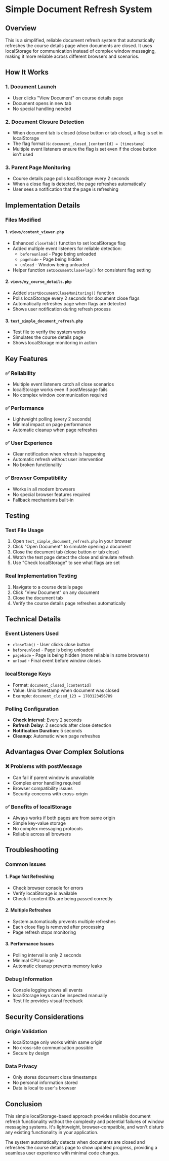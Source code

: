 # Simple Document Refresh System

## Overview

This is a simplified, reliable document refresh system that automatically refreshes the course details page when documents are closed. It uses localStorage for communication instead of complex window messaging, making it more reliable across different browsers and scenarios.

## How It Works

### 1. Document Launch
- User clicks "View Document" on course details page
- Document opens in new tab
- No special handling needed

### 2. Document Closure Detection
- When document tab is closed (close button or tab close), a flag is set in localStorage
- The flag format is: `document_closed_[contentId] = [timestamp]`
- Multiple event listeners ensure the flag is set even if the close button isn't used

### 3. Parent Page Monitoring
- Course details page polls localStorage every 2 seconds
- When a close flag is detected, the page refreshes automatically
- User sees a notification that the page is refreshing

## Implementation Details

### Files Modified

#### 1. `views/content_viewer.php`
- Enhanced `closeTab()` function to set localStorage flag
- Added multiple event listeners for reliable detection:
  - `beforeunload` - Page being unloaded
  - `pagehide` - Page being hidden
  - `unload` - Window being unloaded
- Helper function `setDocumentCloseFlag()` for consistent flag setting

#### 2. `views/my_course_details.php`
- Added `startDocumentCloseMonitoring()` function
- Polls localStorage every 2 seconds for document close flags
- Automatically refreshes page when flags are detected
- Shows user notification during refresh process

#### 3. `test_simple_document_refresh.php`
- Test file to verify the system works
- Simulates the course details page
- Shows localStorage monitoring in action

## Key Features

### ✅ **Reliability**
- Multiple event listeners catch all close scenarios
- localStorage works even if postMessage fails
- No complex window communication required

### ✅ **Performance**
- Lightweight polling (every 2 seconds)
- Minimal impact on page performance
- Automatic cleanup when page refreshes

### ✅ **User Experience**
- Clear notification when refresh is happening
- Automatic refresh without user intervention
- No broken functionality

### ✅ **Browser Compatibility**
- Works in all modern browsers
- No special browser features required
- Fallback mechanisms built-in

## Testing

### Test File Usage
1. Open `test_simple_document_refresh.php` in your browser
2. Click "Open Document" to simulate opening a document
3. Close the document tab (close button or tab close)
4. Watch the test page detect the close and simulate refresh
5. Use "Check localStorage" to see what flags are set

### Real Implementation Testing
1. Navigate to a course details page
2. Click "View Document" on any document
3. Close the document tab
4. Verify the course details page refreshes automatically

## Technical Details

### Event Listeners Used
- `closeTab()` - User clicks close button
- `beforeunload` - Page is being unloaded
- `pagehide` - Page is being hidden (more reliable in some browsers)
- `unload` - Final event before window closes

### localStorage Keys
- Format: `document_closed_[contentId]`
- Value: Unix timestamp when document was closed
- Example: `document_closed_123 = 1703123456789`

### Polling Configuration
- **Check Interval**: Every 2 seconds
- **Refresh Delay**: 2 seconds after close detection
- **Notification Duration**: 5 seconds
- **Cleanup**: Automatic when page refreshes

## Advantages Over Complex Solutions

### ❌ **Problems with postMessage**
- Can fail if parent window is unavailable
- Complex error handling required
- Browser compatibility issues
- Security concerns with cross-origin

### ✅ **Benefits of localStorage**
- Always works if both pages are from same origin
- Simple key-value storage
- No complex messaging protocols
- Reliable across all browsers

## Troubleshooting

### Common Issues

#### 1. Page Not Refreshing
- Check browser console for errors
- Verify localStorage is available
- Check if content IDs are being passed correctly

#### 2. Multiple Refreshes
- System automatically prevents multiple refreshes
- Each close flag is removed after processing
- Page refresh stops monitoring

#### 3. Performance Issues
- Polling interval is only 2 seconds
- Minimal CPU usage
- Automatic cleanup prevents memory leaks

### Debug Information
- Console logging shows all events
- localStorage keys can be inspected manually
- Test file provides visual feedback

## Security Considerations

### Origin Validation
- localStorage only works within same origin
- No cross-site communication possible
- Secure by design

### Data Privacy
- Only stores document close timestamps
- No personal information stored
- Data is local to user's browser

## Conclusion

This simple localStorage-based approach provides reliable document refresh functionality without the complexity and potential failures of window messaging systems. It's lightweight, browser-compatible, and won't disturb any existing functionality in your application.

The system automatically detects when documents are closed and refreshes the course details page to show updated progress, providing a seamless user experience with minimal code changes.

